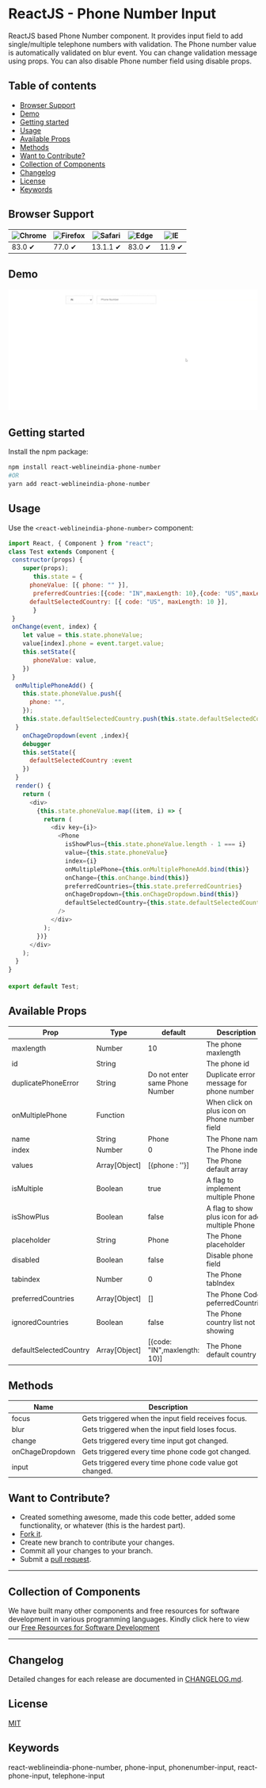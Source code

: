 # ReactJS - Phone Number Input

ReactJS based Phone Number component. It provides input field to add single/multiple telephone numbers with validation. The Phone number value is automatically validated on blur event. You can change validation message using props. You can also disable Phone number field using disable props.

## Table of contents

- [Browser Support](#browser-support)
- [Demo](#demo)
- [Getting started](#getting-started)
- [Usage](#usage)
- [Available Props](#available-props)
- [Methods](#methods)
- [Want to Contribute?](#want-to-contribute)
- [Collection of Components](#collection-of-components)
- [Changelog](#changelog)
- [License](#license)
- [Keywords](#Keywords)

## Browser Support

| ![Chrome](https://raw.github.com/alrra/browser-logos/master/src/chrome/chrome_48x48.png) | ![Firefox](https://raw.github.com/alrra/browser-logos/master/src/firefox/firefox_48x48.png) | ![Safari](https://raw.github.com/alrra/browser-logos/master/src/safari/safari_48x48.png) | ![Edge](https://raw.github.com/alrra/browser-logos/master/src/edge/edge_48x48.png) | ![IE](https://raw.github.com/alrra/browser-logos/master/src/archive/internet-explorer_9-11/internet-explorer_9-11_48x48.png) |
| ---------------------------------------------------------------------------------------- | ------------------------------------------------------------------------------------------- | ---------------------------------------------------------------------------------------- | ---------------------------------------------------------------------------------- | ---------------------------------------------------------------------------------------------------------------------------- |
| 83.0 ✔                                                                                   | 77.0 ✔                                                                                      | 13.1.1 ✔                                                                                 | 83.0 ✔                                                                             | 11.9 ✔                                                                                                                       |

## Demo

[![](phone.gif)](https://github.com/weblineindia/ReactJS-Phone-Number-Input/phone.gif)

## Getting started

Install the npm package:

```bash
npm install react-weblineindia-phone-number
#OR
yarn add react-weblineindia-phone-number
```

## Usage

Use the `<react-weblineindia-phone-number>` component:

```js
import React, { Component } from "react";
class Test extends Component {
 constructor(props) {
    super(props);
       this.state = {
      phoneValue: [{ phone: "" }],
       preferredCountries:[{code: "IN",maxLength: 10},{code: "US",maxLength: 11}],
      defaultSelectedCountry: [{ code: "US", maxLength: 10 }],
       }
 }
 onChange(event, index) {
    let value = this.state.phoneValue;
    value[index].phone = event.target.value;
    this.setState({
       phoneValue: value,
    })
 }
  onMultiplePhoneAdd() {
    this.state.phoneValue.push({
      phone: "",
    });
    this.state.defaultSelectedCountry.push(this.state.defaultSelectedCountry[0]);
  }
    onChageDropdown(event ,index){
    debugger
    this.setState({
      defaultSelectedCountry :event
    })
  }
  render() {
    return (
      <div>
        {this.state.phoneValue.map((item, i) => {
          return (
            <div key={i}>
              <Phone
                isShowPlus={this.state.phoneValue.length - 1 === i}
                value={this.state.phoneValue}
                index={i}
                onMultiplePhone={this.onMultiplePhoneAdd.bind(this)}
                onChange={this.onChange.bind(this)}
                preferredCountries={this.state.preferredCountries}
                onChageDropdown={this.onChageDropdown.bind(this)}
                defaultSelectedCountry={this.state.defaultSelectedCountry}
              />
            </div>
          );
        })}
      </div>
    );
  }
}

export default Test;

```

## Available Props

| Prop                   | Type          | default                        | Description                                     |
| ---------------------- | ------------- | ------------------------------ | ----------------------------------------------- |
| maxlength              | Number        | 10                             | The phone maxlength                             |
| id                     | String        |                                | The phone id                                    |
| duplicatePhoneError    | String        | Do not enter same Phone Number | Duplicate error message for phone number        |
| onMultiplePhone        | Function      |                                | When click on plus icon on Phone number field   |
| name                   | String        | Phone                          | The Phone name.                                 |
| index                  | Number        | 0                              | The Phone index.                                |
| values                 | Array[Object] | [{phone : ''}]                 | The Phone default array                         |
| isMultiple             | Boolean       | true                           | A flag to implement multiple Phone              |
| isShowPlus             | Boolean       | false                          | A flag to show plus icon for add multiple Phone |
| placeholder            | String        | Phone                          | The Phone placeholder                           |
| disabled               | Boolean       | false                          | Disable phone field                             |
| tabindex               | Number        | 0                              | The Phone tabIndex                              |
| preferredCountries     | Array[Object] | []                             | The Phone Code peferredCountries                |
| ignoredCountries       | Boolean       | false                          | The Phone country list not showing              |
| defaultSelectedCountry | Array[Object] | [{code: "IN",maxlength: 10}]   | The Phone default country                       |

## Methods

| Name            | Description                                             |
| --------------- | ------------------------------------------------------- |
| focus           | Gets triggered when the input field receives focus.     |
| blur            | Gets triggered when the input field loses focus.        |
| change          | Gets triggered every time input got changed.            |
| onChageDropdown | Gets triggered every time phone code got changed.       |
| input           | Gets triggered every time phone code value got changed. |

## Want to Contribute?

- Created something awesome, made this code better, added some functionality, or whatever (this is the hardest part).
- [Fork it](http://help.github.com/forking/).
- Create new branch to contribute your changes.
- Commit all your changes to your branch.
- Submit a [pull request](http://help.github.com/pull-requests/).

---

## Collection of Components

We have built many other components and free resources for software development in various programming languages. Kindly click here to view our [Free Resources for Software Development](https://www.weblineindia.com/software-development-resources.html)

---

## Changelog

Detailed changes for each release are documented in [CHANGELOG.md](./CHANGELOG.md).

## License

[MIT](LICENSE)

[mit]: https://github.com/weblineindia/ReactJS-Phone-Number-Input/blob/master/LICENSE

## Keywords

react-weblineindia-phone-number, phone-input, phonenumber-input, react-phone-input, telephone-input
